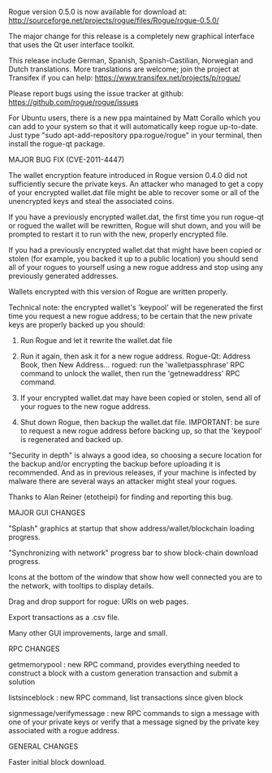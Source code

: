 Rogue version 0.5.0 is now available for download at:
http://sourceforge.net/projects/rogue/files/Rogue/rogue-0.5.0/

The major change for this release is a completely new graphical interface that uses the Qt user interface toolkit.

This release include German, Spanish, Spanish-Castilian, Norwegian and Dutch translations. More translations are welcome; join the project at Transifex if you can help:
https://www.transifex.net/projects/p/rogue/

Please report bugs using the issue tracker at github:
https://github.com/rogue/rogue/issues

For Ubuntu users, there is a new ppa maintained by Matt Corallo which you can add to your system so that it will automatically keep rogue up-to-date.  Just type "sudo apt-add-repository ppa:rogue/rogue" in your terminal, then install the rogue-qt package.

MAJOR BUG FIX  (CVE-2011-4447)

The wallet encryption feature introduced in Rogue version 0.4.0 did not sufficiently secure the private keys. An attacker who
managed to get a copy of your encrypted wallet.dat file might be able to recover some or all of the unencrypted keys and steal the
associated coins.

If you have a previously encrypted wallet.dat, the first time you run rogue-qt or rogued the wallet will be rewritten, Rogue will
shut down, and you will be prompted to restart it to run with the new, properly encrypted file.

If you had a previously encrypted wallet.dat that might have been copied or stolen (for example, you backed it up to a public
location) you should send all of your rogues to yourself using a new rogue address and stop using any previously generated addresses.

Wallets encrypted with this version of Rogue are written properly.

Technical note: the encrypted wallet's 'keypool' will be regenerated the first time you request a new rogue address; to be certain that the
new private keys are properly backed up you should:

1. Run Rogue and let it rewrite the wallet.dat file

2. Run it again, then ask it for a new rogue address.
Rogue-Qt: Address Book, then New Address...
rogued: run the 'walletpassphrase' RPC command to unlock the wallet,  then run the 'getnewaddress' RPC command.

3. If your encrypted wallet.dat may have been copied or stolen, send  all of your rogues to the new rogue address.

4. Shut down Rogue, then backup the wallet.dat file.
IMPORTANT: be sure to request a new rogue address before backing up, so that the 'keypool' is regenerated and backed up.

"Security in depth" is always a good idea, so choosing a secure location for the backup and/or encrypting the backup before uploading it is recommended. And as in previous releases, if your machine is infected by malware there are several ways an attacker might steal your rogues.

Thanks to Alan Reiner (etotheipi) for finding and reporting this bug.

MAJOR GUI CHANGES

"Splash" graphics at startup that show address/wallet/blockchain loading progress.

"Synchronizing with network" progress bar to show block-chain download progress.

Icons at the bottom of the window that show how well connected you are to the network, with tooltips to display details.

Drag and drop support for rogue: URIs on web pages.

Export transactions as a .csv file.

Many other GUI improvements, large and small.

RPC CHANGES

getmemorypool : new RPC command, provides everything needed to construct a block with a custom generation transaction and submit a solution

listsinceblock : new RPC command, list transactions since given block

signmessage/verifymessage : new RPC commands to sign a message with one of your private keys or verify that a message signed by the private key associated with a rogue address.

GENERAL CHANGES

Faster initial block download.

